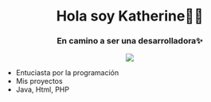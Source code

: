 ## 
<div align="center">
  <h1 align="Center">Hola soy Katherine👋🏻</h1>
  <h3 align="center">En camino a ser una desarrolladora✨</h3>
  <img src="https://www.canva.com/design/DAGU5Xldf64/nGugWXMpiuL8BXyD3R38Fg/view?utm_content=DAGU5Xldf64&utm_campaign=designshare&utm_medium=link&utm_source=editor">
    <ul align="left">
      <li>Entuciasta por la programación</li>
      <li>Mis proyectos</li>
      <li>Java, Html, PHP</li>
    </ul>
</div>
<!--
**Kathhx/Kathhx** is a ✨ _special_ ✨ repository because its `README.md` (this file) appears on your GitHub profile.

Here are some ideas to get you started:

- 🔭 I’m currently working on ...
- 🌱 I’m currently learning ...
- 👯 I’m looking to collaborate on ...
- 🤔 I’m looking for help with ...
- 💬 Ask me about ...
- 📫 How to reach me: ...
- 😄 Pronouns: ...
- ⚡ Fun fact: ...
-->
